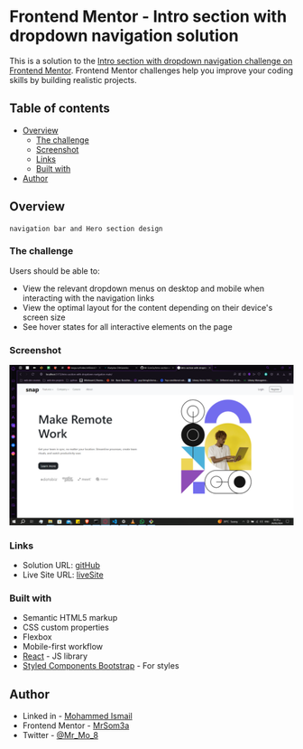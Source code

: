 # Frontend Mentor - Intro section with dropdown navigation solution

This is a solution to the [Intro section with dropdown navigation challenge on Frontend Mentor](https://www.frontendmentor.io/challenges/intro-section-with-dropdown-navigation-ryaPetHE5). Frontend Mentor challenges help you improve your coding skills by building realistic projects.

## Table of contents

- [Overview](#overview)
  - [The challenge](#the-challenge)
  - [Screenshot](#screenshot)
  - [Links](#links)
  - [Built with](#built-with)
- [Author](#author)

## Overview

    navigation bar and Hero section design

### The challenge

Users should be able to:

- View the relevant dropdown menus on desktop and mobile when interacting with the navigation links
- View the optimal layout for the content depending on their device's screen size
- See hover states for all interactive elements on the page

### Screenshot

![](<./design/Screenshot%20(103).png>)

### Links

- Solution URL: [gitHub](https://github.com/Mr-Som3a/Intro-section-with-dropdown-navigation-main)
- Live Site URL: [liveSite](/)

### Built with

- Semantic HTML5 markup
- CSS custom properties
- Flexbox
- Mobile-first workflow
- [React](https://reactjs.org/) - JS library
- [Styled Components Bootstrap](https://getbootstrap.com/) - For styles

## Author

- Linked in - [Mohammed Ismail](https://www.linkedin.com/in/mohammed-ismail-som3a/)
- Frontend Mentor - [MrSom3a](https://www.frontendmentor.io/profile/Mr-Som3a)
- Twitter - [@Mr_Mo_8](https://x.com/Mr_Mo_8)
